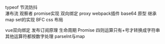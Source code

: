typeof 
节流防抖  
瀑布流
观察者
promise实现
双向绑定 proxy
webpack插件 base64
原型 继承
map set的实现
BFC
css 布局

vue双向绑定 发布订阅原理
生命周期
Promise
四则运算只有+号才转换成字符串  其他运算符都按数字处理 
parseInt与map
